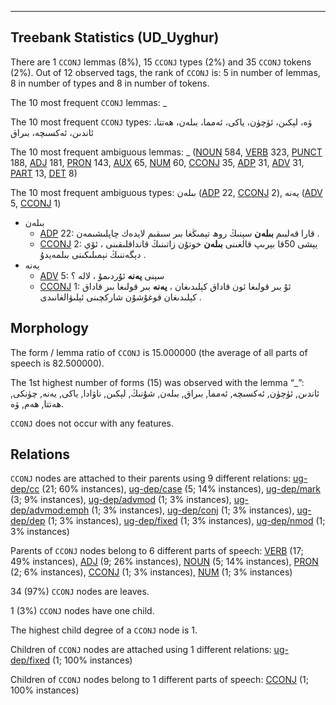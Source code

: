 

--------------------------------------------------------------------------------

## Treebank Statistics (UD_Uyghur)

There are 1 `CCONJ` lemmas (8%), 15 `CCONJ` types (2%) and 35 `CCONJ` tokens (2%).
Out of 12 observed tags, the rank of `CCONJ` is: 5 in number of lemmas, 8 in number of types and 8 in number of tokens.

The 10 most frequent `CCONJ` lemmas: _

The 10 most frequent `CCONJ` types:  ۋە، لېكىن، ئۈچۈن، ياكى، ئەمما، بىلەن، ھەتتا، ئاندىن، ئەكسىچە، بىراق

The 10 most frequent ambiguous lemmas: _ ([NOUN]() 584, [VERB]() 323, [PUNCT]() 188, [ADJ]() 181, [PRON]() 143, [AUX]() 65, [NUM]() 60, [CCONJ]() 35, [ADP]() 31, [ADV]() 31, [PART]() 13, [DET]() 8)

The 10 most frequent ambiguous types:  بىلەن ([ADP]() 22, [CCONJ]() 2), يەنە ([ADV]() 5, [CCONJ]() 1)


* بىلەن
  * [ADP]() 22: قارا قەلبىم <b>بىلەن</b> سېنىڭ روھ تېمىڭغا بىر سىقىم لايدەك چاپلىشىمەن .
  * [CCONJ]() 2: يېشى 50قا بېرىپ قالغىنى <b>بىلەن</b> خوتۇن زاتىنىڭ قانداقلىقىنى ، ئۆي دېگەننىڭ نېمىلىكىنى بىلمەيدۇ .
* يەنە
  * [ADV]() 5: سېنى <b>يەنە</b> ئۇردىمۇ ، لالە ؟
  * [CCONJ]() 1: ئۇ بىر قولىغا ئون قاداق كېلىدىغان ، <b>يەنە</b> بىر قولىغا بىر قاداق كېلىدىغان قوغۇشۇن شاركچىنى ئېلىۋالغانىدى .

## Morphology

The form / lemma ratio of `CCONJ` is 15.000000 (the average of all parts of speech is 82.500000).

The 1st highest number of forms (15) was observed with the lemma “_”: ئاندىن, ئۈچۈن, ئەكسىچە, ئەمما, بىراق, بىلەن, شۇنىڭ, لېكىن, ناۋادا, ياكى, يەنە, چۈنكى, ھەتتا, ھەم, ۋە.

`CCONJ` does not occur with any features.


## Relations

`CCONJ` nodes are attached to their parents using 9 different relations: [ug-dep/cc]() (21; 60% instances), [ug-dep/case]() (5; 14% instances), [ug-dep/mark]() (3; 9% instances), [ug-dep/advmod]() (1; 3% instances), [ug-dep/advmod:emph]() (1; 3% instances), [ug-dep/conj]() (1; 3% instances), [ug-dep/dep]() (1; 3% instances), [ug-dep/fixed]() (1; 3% instances), [ug-dep/nmod]() (1; 3% instances)

Parents of `CCONJ` nodes belong to 6 different parts of speech: [VERB]() (17; 49% instances), [ADJ]() (9; 26% instances), [NOUN]() (5; 14% instances), [PRON]() (2; 6% instances), [CCONJ]() (1; 3% instances), [NUM]() (1; 3% instances)

34 (97%) `CCONJ` nodes are leaves.

1 (3%) `CCONJ` nodes have one child.

The highest child degree of a `CCONJ` node is 1.

Children of `CCONJ` nodes are attached using 1 different relations: [ug-dep/fixed]() (1; 100% instances)

Children of `CCONJ` nodes belong to 1 different parts of speech: [CCONJ]() (1; 100% instances)

